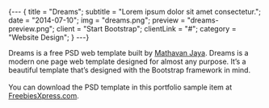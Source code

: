 {---
{
  title = "Dreams";
  subtitle = "Lorem ipsum dolor sit amet consectetur.";
  date = "2014-07-10";
  img = "dreams.png";
  preview = "dreams-preview.png";
  client = "Start Bootstrap";
  clientLink = "#";
  category = "Website Design";
}
---}

Dreams is a free PSD web template built by [Mathavan Jaya](//www.behance.net/MathavanJaya). Dreams is a modern one page web template designed for almost any purpose. It’s a beautiful template that’s designed with the Bootstrap framework in mind. <br><br>You can download the PSD template in this portfolio sample item at [FreebiesXpress.com](//freebiesxpress.com/gallery/dreams-free-one-page-web-template/).

